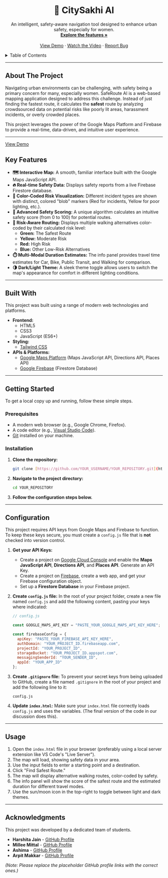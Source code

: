 <div align="center">
  <h1 align="center">📍 CitySakhi AI</h1>
  <p align="center">
    An intelligent, safety-aware navigation tool designed to enhance urban safety, especially for women.
    <br />
    <a href="#about-the-project"><strong>Explore the features »</strong></a>
    <br />
    <br />
    <a href="[https://arpitmakkar12.github.io/City-Sakhi-AI/]">View Demo</a>
    ·
    <a href="[https://youtu.be/zZGkUzhAMv0]">Watch the Video</a>
    ·
    <a href="[https://github.com/ArpitMakkar12/City-Sakhi-AI/issues]">Report Bug</a>
  </p>
</div>

<details>
  <summary>Table of Contents</summary>
  <ol>
    <li><a href="#about-the-project">About The Project</a></li>
    <li><a href="#key-features">Key Features</a></li>
    <li><a href="#built-with">Built With</a></li>
    <li><a href="#getting-started">Getting Started</a></li>
    <li><a href="#configuration">Configuration</a></li>
    <li><a href="#usage">Usage</a></li>
    <li><a href="#acknowledgments">Acknowledgments</a></li>
  </ol>
</details>

---

## About The Project

Navigating urban environments can be challenging, with safety being a primary concern for many, especially women. SafeRoute AI is a web-based mapping application designed to address this challenge. Instead of just finding the fastest route, it calculates the **safest** route by analyzing crowdsourced data on potential risks like poorly lit areas, harassment incidents, or overly crowded places.

This project leverages the power of the Google Maps Platform and Firebase to provide a real-time, data-driven, and intuitive user experience.

---
<a href="https://arpitmakkar12.github.io/City-Sakhi-AI/">View Demo</a>

## Key Features

* **🗺️ Interactive Map:** A smooth, familiar interface built with the Google Maps JavaScript API.
* **🔥 Real-time Safety Data:** Displays safety reports from a live Firebase Firestore database.
* **🎨 Color-Coded Risk Visualization:** Different incident types are shown with distinct, colored "blob" markers (Red for incidents, Yellow for poor lighting, etc.).
* **💯 Advanced Safety Scoring:** A unique algorithm calculates an intuitive safety score (from 0 to 100) for potential routes.
* **🚦 Risk-Aware Routing:** Displays multiple walking alternatives color-coded by their calculated risk level:
    * **Green:** The Safest Route
    * **Yellow:** Moderate Risk
    * **Red:** High Risk
    * **Blue:** Other Low-Risk Alternatives
* **⏱️ Multi-Modal Duration Estimates:** The info panel provides travel time estimates for Car, Bike, Public Transit, and Walking for comparison.
* **🌗 Dark/Light Theme:** A sleek theme toggle allows users to switch the map's appearance for comfort in different lighting conditions.

---

## Built With

This project was built using a range of modern web technologies and platforms.

* **Frontend:**
    * HTML5
    * CSS3
    * JavaScript (ES6+)
* **Styling:**
    * [Tailwind CSS](https://tailwindcss.com/)
* **APIs & Platforms:**
    * [Google Maps Platform](https://maps.google.com/) (Maps JavaScript API, Directions API, Places API)
    * [Google Firebase](https://firebase.google.com/) (Firestore Database)

---

## Getting Started

To get a local copy up and running, follow these simple steps.

### Prerequisites

* A modern web browser (e.g., Google Chrome, Firefox).
* A code editor (e.g., [Visual Studio Code](https://code.visualstudio.com/)).
* [Git](https://git-scm.com/downloads) installed on your machine.

### Installation

1.  **Clone the repository:**
    ```bash
    git clone [https://github.com/YOUR_USERNAME/YOUR_REPOSITORY.git](https://github.com/YOUR_USERNAME/YOUR_REPOSITORY.git)
    ```
2.  **Navigate to the project directory:**
    ```bash
    cd YOUR_REPOSITORY
    ```
3.  **Follow the configuration steps below.**

---

## Configuration

This project requires API keys from Google Maps and Firebase to function. To keep these keys secure, you must create a `config.js` file that is **not** checked into version control.

1.  **Get your API Keys:**
    * Create a project on [Google Cloud Console](https://console.cloud.google.com/) and enable the **Maps JavaScript API**, **Directions API**, and **Places API**. Generate an API Key.
    * Create a project on [Firebase](https://console.firebase.google.com/), create a web app, and get your Firebase configuration object.
    * Set up a **Firestore Database** in your Firebase project.

2.  **Create `config.js` file:**
    In the root of your project folder, create a new file named `config.js` and add the following content, pasting your keys where indicated:

    ```javascript
    // config.js

    const GOOGLE_MAPS_API_KEY = "PASTE_YOUR_GOOGLE_MAPS_API_KEY_HERE";

    const firebaseConfig = {
      apiKey: "PASTE_YOUR_FIREBASE_API_KEY_HERE",
      authDomain: "YOUR_PROJECT_ID.firebaseapp.com",
      projectId: "YOUR_PROJECT_ID",
      storageBucket: "YOUR_PROJECT_ID.appspot.com",
      messagingSenderId: "YOUR_SENDER_ID",
      appId: "YOUR_APP_ID"
    };
    ```

3.  **Create `.gitignore` file:**
    To prevent your secret keys from being uploaded to GitHub, create a file named `.gitignore` in the root of your project and add the following line to it:

    ```
    config.js
    ```

4.  **Update `index.html`:**
    Make sure your `index.html` file correctly loads `config.js` and uses the variables. (The final version of the code in our discussion does this).

---

## Usage

1.  Open the `index.html` file in your browser (preferably using a local server extension like VS Code's "Live Server").
2.  The map will load, showing safety data in your area.
3.  Use the input fields to enter a starting point and a destination.
4.  Click "Find Safest Route."
5.  The map will display alternative walking routes, color-coded by safety.
6.  The info panel will show the score of the safest route and the estimated duration for different travel modes.
7.  Use the sun/moon icon in the top-right to toggle between light and dark themes.

---

## Acknowledgments

This project was developed by a dedicated team of students.

* **Harshita Jain** - [GitHub Profile](https://github.com/harshita25221)
* **Millee Mittal** - [GitHub Profile](https://github.com/Millee-24)
* **Ashima** - [GitHub Profile](https://github.com/AshimaGosain)
* **Arpit Makkar** - [GitHub Profile](https://github.com/ArpitMakkar12)

*(Note: Please replace the placeholder GitHub profile links with the correct ones.)*

